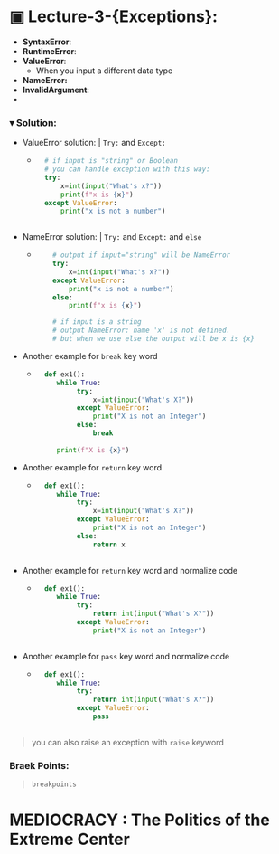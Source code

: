 # ▣ Lecture-3-{Exceptions}:

* **SyntaxError**: 
* **RuntimeError**:
* **ValueError**: 
  * When you input a different data type 
* **NameError:**
* **InvalidArgument**:
* 

### **▾ Solution**:
* ValueError solution: | `Try:` and `Except:`
    - ```python
        # if input is "string" or Boolean  
        # you can handle exception with this way:
        try:
            x=int(input("What's x?"))
            print(f"x is {x}")
        except ValueError:
            print("x is not a number")
        
        ```

* NameError solution: | `Try:` and `Except:` and `else`
  - ```python
        # output if input="string" will be NameError
        try:
            x=int(input("What's x?"))
        except ValueError:
            print("x is not a number")
        else:        
            print(f"x is {x}")

        # if input is a string    
        # output NameError: name 'x' is not defined. 
        # but when we use else the output will be x is {x}
    ```
 
* Another example for `break` key word
    - ```python
        def ex1():
           while True:
                try:
                    x=int(input("What's X?"))
                except ValueError:
                    print("X is not an Integer")
                else:        
                    break
             
           print(f"X is {x}")
        ```



* Another example for `return` key word
    - ```python
        def ex1():
           while True:
                try:
                    x=int(input("What's X?"))
                except ValueError:
                    print("X is not an Integer")
                else:        
                    return x
             
        ```
* Another example for `return` key word and normalize code
    - ```python
        def ex1():
           while True:
                try:
                    return int(input("What's X?"))
                except ValueError:
                    print("X is not an Integer")
            
        ```
* Another example for `pass` key word and normalize code
    - ```python
        def ex1():
           while True:
                try:
                    return int(input("What's X?"))
                except ValueError:
                    pass
            
        ```

> you can also raise an exception with `raise` keyword


### Braek Points:

> `breakpoints` 


# MEDIOCRACY : The Politics of the Extreme Center



